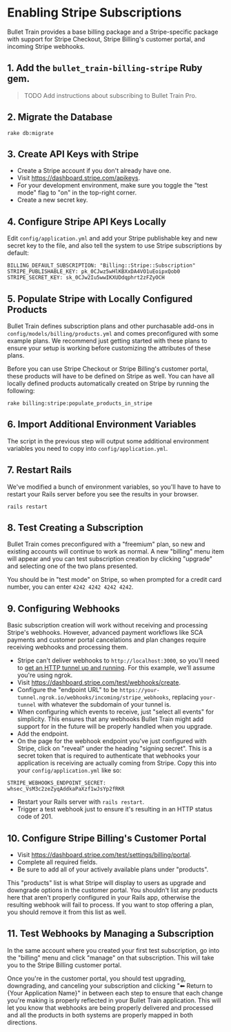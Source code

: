 # Enabling Stripe Subscriptions

Bullet Train provides a base billing package and a Stripe-specific package with support for Stripe Checkout, Stripe Billing's customer portal, and incoming Stripe webhooks.

## 1. Add the `bullet_train-billing-stripe` Ruby gem.

> TODO Add instructions about subscribing to Bullet Train Pro.

## 2. Migrate the Database

```
rake db:migrate
```

## 3. Create API Keys with Stripe

 - Create a Stripe account if you don't already have one.
 - Visit https://dashboard.stripe.com/apikeys.
 - For your development environment, make sure you toggle the "test mode" flag to "on" in the top-right corner.
 - Create a new secret key.

## 4. Configure Stripe API Keys Locally

Edit `config/application.yml` and add your Stripe publishable key and new secret key to the file, and also tell the system to use Stripe subscriptions by default:

```
BILLING_DEFAULT_SUBSCRIPTION: "Billing::Stripe::Subscription"
STRIPE_PUBLISHABLE_KEY: pk_0CJwz5wHlKBXxDA4VO1uEoipxQob0
STRIPE_SECRET_KEY: sk_0CJw2Iu5wwIKXUDdqphrt2zFZyOCH
```

## 5. Populate Stripe with Locally Configured Products

Bullet Train defines subscription plans and other purchasable add-ons in `config/models/billing/products.yml` and comes preconfigured with some example plans. We recommend just getting started with these plans to ensure your setup is working before customizing the attributes of these plans.

Before you can use Stripe Checkout or Stripe Billing's customer portal, these products will have to be defined on Stripe as well. You can have all locally defined products automatically created on Stripe by running the following:

```
rake billing:stripe:populate_products_in_stripe
```

## 6. Import Additional Environment Variables

The script in the previous step will output some additional environment variables you need to copy into `config/application.yml`.

## 7. Restart Rails

We've modified a bunch of environment variables, so you'll have to have to restart your Rails server before you see the results in your browser.

```
rails restart
```

## 8. Test Creating a Subscription

Bullet Train comes preconfigured with a "freemium" plan, so new and existing accounts will continue to work as normal. A new "billing" menu item will appear and you can test subscription creation by clicking "upgrade" and selecting one of the two plans presented.

You should be in "test mode" on Stripe, so when prompted for a credit card number, you can enter `4242 4242 4242 4242`.

## 9. Configuring Webhooks

Basic subscription creation will work without receiving and processing Stripe's webhooks. However, advanced payment workflows like SCA payments and customer portal cancelations and plan changes require receiving webhooks and processing them.

 - Stripe can't deliver webhooks to `http://localhost:3000`, so you'll need to [get an HTTP tunnel up and running](/docs/tunneling.md). For this example, we'll assume you're using ngrok.
 - Visit https://dashboard.stripe.com/test/webhooks/create.
 - Configure the "endpoint URL" to be `https://your-tunnel.ngrok.io/webhooks/incoming/stripe_webhooks`, replacing `your-tunnel` with whatever the subdomain of your tunnel is.
 - When configuring which events to receive, just "select all events" for simplicity. This ensures that any webhooks Bullet Train might add support for in the future will be properly handled when you upgrade.
 - Add the endpoint.
 - On the page for the webhook endpoint you've just configured with Stripe, click on "reveal" under the heading "signing secret". This is a secret token that is required to authenticate that webhooks your application is receiving are actually coming from Stripe. Copy this into your `config/application.yml` like so:

 ```
 STRIPE_WEBHOOKS_ENDPOINT_SECRET: whsec_VsM3c2zeZyqAddkaPaXzf1wJsYp2fRKR
 ```

 - Restart your Rails server with `rails restart`.
 - Trigger a test webhook just to ensure it's resulting in an HTTP status code of 201.

## 10. Configure Stripe Billing's Customer Portal

  - Visit https://dashboard.stripe.com/test/settings/billing/portal.
  - Complete all required fields.
  - Be sure to add all of your actively available plans under "products".

This "products" list is what Stripe will display to users as upgrade and downgrade options in the customer portal. You shouldn't list any products here that aren't properly configured in your Rails app, otherwise the resulting webhook will fail to process. If you want to stop offering a plan, you should remove it from this list as well.

## 11. Test Webhooks by Managing a Subscription

In the same account where you created your first test subscription, go into the "billing" menu and click "manage" on that subscription. This will take you to the Stripe Billing customer portal.

Once you're in the customer portal, you should test upgrading, downgrading, and canceling your subscription and clicking "⬅ Return to {Your Application Name}" in between each step to ensure that each change you're making is properly reflected in your Bullet Train application. This will let you know that webhooks are being properly delivered and processed and all the products in both systems are properly mapped in both directions.
